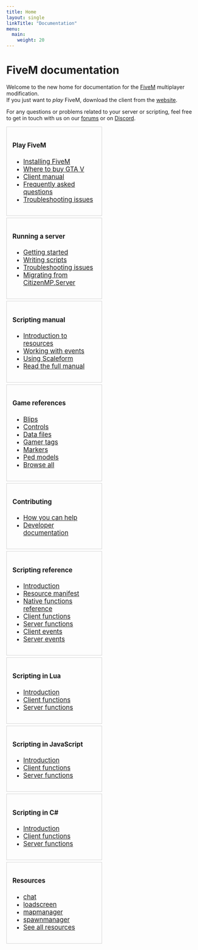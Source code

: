 ```yaml
---
title: Home
layout: single
linkTitle: "Documentation"
menu:
  main:
    weight: 20
---
```


FiveM documentation
===================

Welcome to the new home for documentation for the [FiveM][home] multiplayer modification. <br/>
If you just want to _play_ FiveM, download the client from the [website][home].

For any questions or problems related to your server or scripting, feel free to
get in touch with us on our [forums][forum] or on [Discord][discord].

<div style="font-size: 0;">
  <div style="width: 50%; vertical-align: top; display: inline-block; font-size: 1.05rem; padding-right: 5px;">
    <div style="border: 1px solid lightgray; padding: 15px; margin-bottom: 5px;">
      <h4>Play FiveM</h4>
      <ul>
        <li><a href="/docs/client-manual/installing-fivem">Installing FiveM</a></li>
        <li><a href="/docs/client-manual/where-to-buy-gtav">Where to buy GTA V</a></li>
        <li><a href="/docs/client-manual">Client manual</a></li>
        <li><a href="/support/client-faq">Frequently asked questions</a></li>
        <li><a href="/support/client-issues">Troubleshooting issues</a></li>
      </ul>
    </div>
    <div style="border: 1px solid lightgray; padding: 15px; margin-bottom: 5px;">
      <h4>Running a server</h4>
      <ul>
        <li><a href="/server-manual/setting-up-a-server">Getting started</a></li>
        <li><a href="/scripting-manual/introduction">Writing scripts</a></li>
        <li><a href="/support/server-issues">Troubleshooting issues</a></li>
        <li><a href="/server-manual/migrating-from-citmp">Migrating from CitizenMP.Server</a></li>
      </ul>
    </div>
    <div style="border: 1px solid lightgray; padding: 15px; margin-bottom: 5px;">
      <h4>Scripting manual</h4>
      <ul>
        <li><a href="/scripting-manual/introduction/introduction-to-resources">Introduction to resources</a></li>
        <!-- <li><a href="/scripting-manual/debugging-scripts">Debugging your scripts</a></li> -->
        <!-- <li><a href="/scripting-manual/creating-a-custom-loadscreen">Creating a custom loadscreen</a></li> -->
        <li><a href="/scripting-manual/working-with-events">Working with events</a></li>
        <!-- <li><a href="/scripting-manual/using-nui">Using NUI</a></li> -->
        <!-- <li><a href="/scripting-manual/using-dui">Using DUI</a></li> -->
        <li><a href="/scripting-manual/using-scaleform">Using Scaleform</a></li>
        <li><a href="/scripting-manual">Read the full manual</a></li>
      </ul>
    </div>
    <div style="border: 1px solid lightgray; padding: 15px; margin-bottom: 5px;">
      <h4>Game references</h4>
      <ul>
        <li><a href="/game-references/blips">Blips</a></li>
        <li><a href="/game-references/controls">Controls</a></li>
        <li><a href="/game-references/data-files">Data files</a></li>
        <li><a href="/game-references/gamer-tags">Gamer tags</a></li>
        <li><a href="/game-references/markers">Markers</a></li>
        <li><a href="/game-references/ped-models">Ped models</a></li>
        <li><a href="/game-references">Browse all</a></li>
      </ul>
    </div>
    <div style="border: 1px solid lightgray; padding: 15px; margin-bottom: 5px;">
      <h4>Contributing</h4>
      <ul>
        <li><a href="/contributing/how-you-can-help">How you can help</a></li>
        <li><a href="/developers/">Developer documentation</a></li>
      </ul>
    </div>
  </div>
  <div style="width: 50%; vertical-align: top; display: inline-block; font-size: 1.05rem;">
    <div style="border: 1px solid lightgray; padding: 15px; margin-bottom: 5px;">
      <h4>Scripting reference</h4>
      <ul>
        <li><a href="/scripting-manual/introduction">Introduction</a></li>
        <li><a href="/scripting-reference/resource-manifest/resource-manifest">Resource manifest</a></li>
        <li><a href="https://runtime.fivem.net/doc/reference.html" target="_blank">Native functions reference</a></li>
        <li><a href="/scripting-reference/client-functions">Client functions</a></li>
        <li><a href="/scripting-reference/server-functions">Server functions</a></li>
        <!-- <li><a href="/scripting-reference/useful-functions">Useful functions</a></li> -->
        <li><a href="/scripting-reference/events/client-events">Client events</a></li>
        <li><a href="/scripting-reference/events/server-events">Server events</a></li>
      </ul>
    </div>
    <div style="border: 1px solid lightgray; padding: 15px; margin-bottom: 5px;">
      <h4>Scripting in Lua</h4>
      <ul>
        <li><a href="/scripting-manual/runtimes/lua">Introduction</a></li>
        <li><a href="/scripting-reference/runtimes/lua/client-functions">Client functions</a></li>
        <li><a href="/scripting-reference/runtimes/lua/server-functions">Server functions</a></li>
      </ul>
    </div>
    <div style="border: 1px solid lightgray; padding: 15px; margin-bottom: 5px;">
      <h4>Scripting in JavaScript</h4>
      <ul>
        <li><a href="/scripting-manual/runtimes/javascript">Introduction</a></li>
        <li><a href="/scripting-reference/runtimes/javascript/client-functions">Client functions</a></li>
        <li><a href="/scripting-reference/runtimes/javascript/server-functions">Server functions</a></li>
      </ul>
    </div>
    <div style="border: 1px solid lightgray; padding: 15px; margin-bottom: 5px;">
      <h4>Scripting in C#</h4>
      <ul>
        <li><a href="/scripting-manual/runtimes/csharp">Introduction</a></li>
        <li><a href="/scripting-reference/runtimes/csharp/client-functions">Client functions</a></li>
        <li><a href="/scripting-reference/runtimes/csharp/server-functions">Server functions</a></li>
      </ul>
    </div>
    <div style="border: 1px solid lightgray; padding: 15px; margin-bottom: 5px;">
      <h4>Resources</h4>
      <ul>
        <li><a href="/resources/chat">chat</a></li>
        <li><a href="/resources/loadscreen">loadscreen</a></li>
        <li><a href="/resources/mapmanager">mapmanager</a></li>
        <li><a href="/resources/spawnmanager">spawnmanager</a></li>
        <li><a href="/resources">See all resources</a></li>
      </ul>
    </div>
  </div>
</div>

[home]: https://fivem.net/
[forum]: https://forum.fivem.net/
[discord]: https://discord.gg/GtvkUsc
